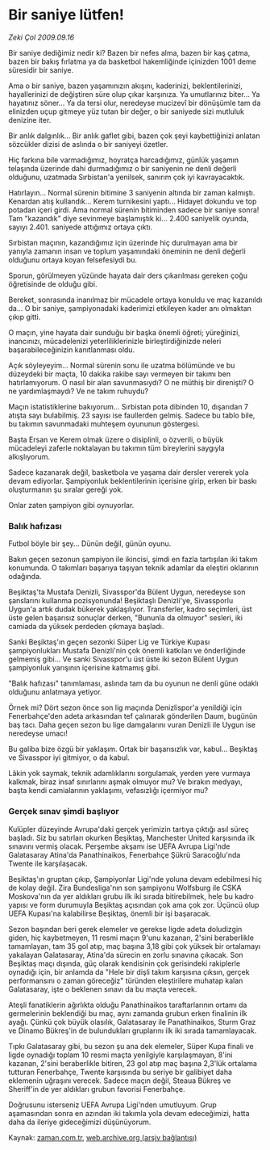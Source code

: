 # Bir saniye lütfen!

*Zeki Çol 2009.09.16*

<tr><td class="metin" colspan="2" style="padding-top: 20px; padding-left: 5px; padding-right: 10px;">Bir saniye dediğimiz nedir ki? Bazen bir nefes alma, bazen bir kaş çatma, bazen bir bakış fırlatma ya da basketbol hakemliğinde içinizden 1001 deme süresidir bir saniye.</td></tr><tr><td class="metin" colspan="2" style="padding-top: 20px; padding-left: 5px; padding-right: 10px;"><p>Ama o bir saniye, bazen yaşamınızın akışını, kaderinizi, beklentilerinizi, hayallerinizi de değiştiren süre olup çıkar karşınıza. Ya umutlarınız biter... Ya hayatınız söner... Ya da tersi olur, neredeyse mucizevî bir dönüşümle tam da elinizden uçup gitmeye yüz tutan bir değer, o bir saniyede sizi mutluluk denizine iter.
<p>Bir anlık dalgınlık... Bir anlık gaflet gibi, bazen çok şeyi kaybettiğinizi anlatan sözcükler dizisi de aslında o bir saniyeyi özetler.
<p>Hiç farkına bile varmadığımız, hoyratça harcadığımız, günlük yaşamın telaşında üzerinde dahi durmadığımız o bir saniyenin ne denli değerli olduğunu, uzatmada Sırbistan'a yenilsek, sanırım çok iyi kavrayacaktık.
<p>Hatırlayın... Normal sürenin bitimine 3 saniyenin altında bir zaman kalmıştı. Kenardan atış kullandık... Kerem turnikesini yaptı... Hidayet dokundu ve top potadan içeri girdi. Ama normal sürenin bitiminden sadece bir saniye sonra! Tam "kazandık" diye sevinmeye başlamıştık ki... 2.400 saniyelik oyunda, sayıyı 2.401. saniyede attığımız ortaya çıktı.
<p>Sırbistan maçının, kazandığımız için üzerinde hiç durulmayan ama bir yanıyla zamanın insan ve toplum yaşamındaki öneminin ne denli değerli olduğunu ortaya koyan felsefesiydi bu.
<p>Sporun, görülmeyen yüzünde hayata dair ders çıkarılması gereken çoğu öğretisinde de olduğu gibi.
<p>Bereket, sonrasında inanılmaz bir mücadele ortaya konuldu ve maç kazanıldı da... O bir saniye, şampiyonadaki kaderimizi etkileyen kader anı olmaktan çıkıp gitti.
<p>O maçın, yine hayata dair sunduğu bir başka önemli öğreti; yüreğinizi, inancınızı, mücadelenizi yeterliliklerinizle birleştirdiğinizde neleri başarabileceğinizin kanıtlanması oldu.
<p>Açık söyleyeyim... Normal sürenin sonu ile uzatma bölümünde ve bu düzeydeki bir maçta, 10 dakika rakibe sayı vermeyen bir takımı ben hatırlamıyorum. O nasıl bir alan savunmasıydı? O ne müthiş bir direnişti? O ne yardımlaşmaydı? Ve ne takım ruhuydu?
<p>Maçın istatistiklerine bakıyorum... Sırbistan pota dibinden 10, dışarıdan 7 atışta sayı bulabilmiş. 23 sayısı ise faullerden gelmiş. Sadece bu tablo bile, bu takımın savunmadaki muhteşem oyununun göstergesi.
<p>Başta Ersan ve Kerem olmak üzere o disiplinli, o özverili, o büyük mücadeleyi zaferle noktalayan bu takımın tüm bireylerini saygıyla alkışlıyorum.
<p>Sadece kazanarak değil, basketbola ve yaşama dair dersler vererek yola devam ediyorlar. Şampiyonluk beklentilerinin içerisine girip, erken bir baskı oluşturmanın şu sıralar gereği yok.
<p>Onlar zaten şampiyon gibi oynuyorlar. 
<p><h3>Balık hafızası</h3>
<p>Futbol böyle bir şey... Dünün değil, günün oyunu.
<p> Bakın geçen sezonun şampiyon ile ikincisi, şimdi en fazla tartışılan iki takım konumunda. O takımları başarıya taşıyan teknik adamlar da eleştiri oklarının odağında.
<p> Beşiktaş'ta Mustafa Denizli, Sivasspor'da Bülent Uygun, neredeyse son şanslarını kullanma pozisyonunda! Beşiktaşlı Denizli'ye, Sivassporlu Uygun'a artık dudak bükerek yaklaşılıyor. Transferler, kadro seçimleri, üst üste gelen başarısız sonuçlar derken, "Bununla da olmuyor" sesleri, iki camiada da yüksek perdeden çıkmaya başladı.
<p>Sanki Beşiktaş'ın geçen sezonki Süper Lig ve Türkiye Kupası şampiyonlukları Mustafa Denizli'nin çok önemli katkıları ve önderliğinde gelmemiş gibi... Ve sanki Sivasspor'u üst üste iki sezon Bülent Uygun şampiyonluk yarışının içerisine katmamış gibi.
<p>"Balık hafızası" tanımlaması, aslında tam da bu oyunun ne denli güne odaklı olduğunu anlatmaya yetiyor.
<p>Örnek mi? Dört sezon önce son lig maçında Denizlispor'a yenildiği için Fenerbahçe'den adeta arkasından tef çalınarak gönderilen Daum, bugünün baş tacı. Daha geçen sezon bu lige damgalarını vuran Denizli ile Uygun ise neredeyse umacı!
<p>Bu galiba bize özgü bir yaklaşım. Ortak bir başarısızlık var, kabul... Beşiktaş ve Sivasspor iyi gitmiyor, o da kabul.
<p>Lâkin yok saymak, teknik adamlıklarını sorgulamak, yerden yere vurmaya kalkmak, biraz insaf sınırlarını aşmak olmuyor mu? Ve bırakın medyayı, başta kendi camialarının yaklaşımı, vefasızlığı içermiyor mu? 
<p><h3>Gerçek sınav şimdi başlıyor </h3>
<p>Kulüpler düzeyinde Avrupa'daki gerçek yerimizin tartıya çıktığı asıl süreç başladı. Siz bu satırları okurken Beşiktaş, Manchester United karşısında ilk sınavını vermiş olacak. Perşembe akşamı ise UEFA Avrupa Ligi'nde Galatasaray Atina'da Panathinaikos, Fenerbahçe Şükrü Saracoğlu'nda Twente ile karşılaşacak.
<p>Beşiktaş'ın gruptan çıkıp, Şampiyonlar Ligi'nde yoluna devam edebilmesi hiç de kolay değil. Zira Bundesliga'nın son şampiyonu Wolfsburg ile CSKA Moskova'nın da yer aldıkları grubu ilk iki sırada bitirebilmek, hele bu kadro yapısı ve form durumuyla Beşiktaş açısından çok ama çok zor. Üçüncü olup UEFA Kupası'na kalabilirse Beşiktaş, önemli bir işi başaracak.
<p>Sezon başından beri gerek elemeler ve gerekse ligde adeta doludizgin giden, hiç kaybetmeyen, 11 resmi maçın 9'unu kazanan, 2'sini beraberlikle tamamlayan, tam 35 gol atıp, maç başına 3,18 gibi çok yüksek bir ortalamayı yakalayan Galatasaray, Atina'da sürecin en zorlu sınavına çıkacak. Son Beşiktaş maçı dışında, güç olarak kendisinin çok gerisindeki rakiplerle oynadığı için, bir anlamda da "Hele bir dişli takım karşısına çıksın, gerçek performansını o zaman göreceğiz" türünden eleştirilere muhatap kalan Galatasaray, işte o beklenen sınavı da bu maçta verecek.
<p>Ateşli fanatiklerin ağırlıkta olduğu Panathinaikos taraftarlarının ortamı da germelerinin beklendiği bu maç, aynı zamanda grubun erken finalinin ilk ayağı. Çünkü çok büyük olasılık, Galatasaray ile Panathinaikos, Sturm Graz ve Dinamo Bükreş'in de bulundukları gruplarını ilk iki sırada tamamlayacak.
<p>Tıpkı Galatasaray gibi, bu sezon şu ana dek elemeler, Süper Kupa finali ve ligde oynadığı toplam 10 resmi maçta yenilgiyle karşılaşmayan, 8'ini kazanan, 2'sini beraberlikle bitiren, 23 gol atıp maç başına 2,3'lük ortalama tutturan Fenerbahçe, Twente karşısında bu seriye bir galibiyet daha eklemenin uğraşını verecek. Sadece maçın değil, Steaua Bükreş ve Sheriff'in de yer aldıkları grubun favorisi Fenerbahçe.
<p>Doğrusunu isterseniz UEFA Avrupa Ligi'nden umutluyum. Grup aşamasından sonra en azından iki takımla yola devam edeceğimizi, hatta daha da ileriye gideceğimizi düşünüyorum.<br/></p></p></p></p></p></p></p></p></p></p></p></p></p></p></p></p></p></p></p></p></p></p></p></p></p></p></p></p></p></td></tr>

Kaynak: [zaman.com.tr](http://zaman.com.tr/yazar.do?yazino=892945), [web.archive.org (arşiv bağlantısı)](http://web.archive.org/web/20090925021351/http://www.zaman.com.tr:80/yazar.do?yazino=892945)
